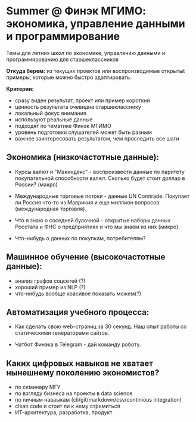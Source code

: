 # Summer @ Финэк МГИМО: экономика, управление данными и программирование

Темы для летних школ по экономике, управлению данными и программированию для старшеклассников

**Откуда берем:** из текущих проектов или воспроизводимые открытыt примеры, 
которые можно быстро адаптировать.

**Критерии:**

- сразу виден результат, проект или пример короткий
- ценность результата очевидна старшекласснику
- локальный фокус внимания
- используют реальные данные
- подходят по тематике Финэк МГИМО
- уровень подготовки слушателей может быть разным
- важнее заинтересовать результатом, чем проследить все шаги

## Экономика (низкочастотные данные):

- Курсы валют и "Макиндекс" - воспроизвести данные по паритету покупательной способности валют. Сколько будет стоит доллар в России? (макро)

- Международные торговые потоки - данные UN Comtrade. Покупает ли 
  Россия что-то из Маврикия и еще миллион вопросов (международная торговля).

- Что я знаю о соседней булочной - открытые наборы данных Росстата
  и ФНС о предприятиях и что мы знаем из них (микро).

- Что-нибудь о данных по покупкам, потребителям?

## Машинное обучение (высокочастотные данные):

- анализ графов соцсетей (?)
- хороший пример из NLP (?)
- что-нибудь вообще красивое показать можем(?)

## Автоматизация учебного процесса:  

- Как сделать свою web-страниц за 30 секунд. Наш опыт работы со статическими генераторами сайтов.

- Чатбот Финэка в Telegram - дай команду роботу.

## Каких цифровых навыков не хватает нынешнему поколению экономистов?

- по семинару МГУ 
- по взгляду бизнеса на проекты в data science
- по личным наваыкам (cli/git/markdown/csv/continious integration)
- clean code и стоит ли к нему стремиться
- ИТ-архитектура, разработка, продукт
